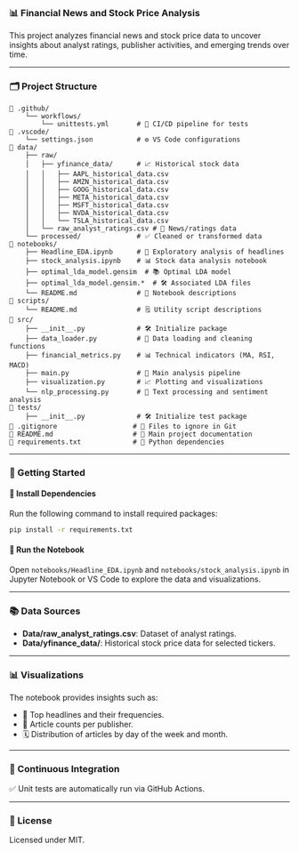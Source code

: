 ### 📊 Financial News and Stock Price Analysis

This project analyzes financial news and stock price data to uncover insights about analyst ratings, publisher activities, and emerging trends over time.

---

### 🗂️ Project Structure

```
📁 .github/  
    └── workflows/  
        └── unittests.yml       # 🚀 CI/CD pipeline for tests  
📁 .vscode/  
    └── settings.json           # ⚙️ VS Code configurations  
📁 data/  
    ├── raw/  
    │   ├── yfinance_data/      # 📈 Historical stock data  
    │   │   ├── AAPL_historical_data.csv  
    │   │   ├── AMZN_historical_data.csv  
    │   │   ├── GOOG_historical_data.csv  
    │   │   ├── META_historical_data.csv  
    │   │   ├── MSFT_historical_data.csv  
    │   │   ├── NVDA_historical_data.csv  
    │   │   └── TSLA_historical_data.csv  
    │   └── raw_analyst_ratings.csv # 📰 News/ratings data  
    └── processed/              # ✅ Cleaned or transformed data
📁 notebooks/  
    ├── Headline_EDA.ipynb      # 🧪 Exploratory analysis of headlines  
    ├── stock_analysis.ipynb    # 📊 Stock data analysis notebook  
    ├── optimal_lda_model.gensim  # 📚 Optimal LDA model  
    ├── optimal_lda_model.gensim.*  # 🛠️ Associated LDA files  
    └── README.md               # 📖 Notebook descriptions  
📁 scripts/  
    └── README.md               # 🗒️ Utility script descriptions  
📁 src/  
    ├── __init__.py             # 🛠️ Initialize package  
    ├── data_loader.py          # 📂 Data loading and cleaning functions  
    ├── financial_metrics.py    # 📊 Technical indicators (MA, RSI, MACD)  
    ├── main.py                 # 🎯 Main analysis pipeline  
    ├── visualization.py        # 📈 Plotting and visualizations  
    └── nlp_processing.py       # 🧠 Text processing and sentiment analysis  
📁 tests/  
    ├── __init__.py             # 🛠️ Initialize test package  
📄 .gitignore                   # 🚫 Files to ignore in Git  
📄 README.md                    # 📖 Main project documentation  
📄 requirements.txt             # 🧩 Python dependencies  
```

---

### 🏁 Getting Started

#### 🔧 Install Dependencies

Run the following command to install required packages:

```bash
pip install -r requirements.txt  
```

#### 📂 Run the Notebook

Open `notebooks/Headline_EDA.ipynb` and `notebooks/stock_analysis.ipynb` in Jupyter Notebook or VS Code to explore the data and visualizations.

---

### 📚 Data Sources

* **Data/raw\_analyst\_ratings.csv**: Dataset of analyst ratings.
* **Data/yfinance\_data/**: Historical stock price data for selected tickers.

---

### 📊 Visualizations

The notebook provides insights such as:

* 📰 Top headlines and their frequencies.
* 🏢 Article counts per publisher.
* 🗓️ Distribution of articles by day of the week and month.

---

### 🔄 Continuous Integration

✅ Unit tests are automatically run via GitHub Actions.

---

### 📜 License

Licensed under MIT. 
